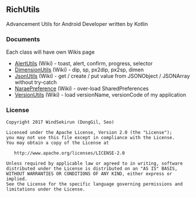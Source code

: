 ## RichUtils

Advancement Utils for Android Developer written by Kotlin

### Documents
Each class will have own Wikis page

* [AlertUtils](library/src/main/java/pyxis/uzuki/live/richutilskt/AlertUtils.kt) (Wiki) - toast, alert, confirm, progress, selector
* [DimensionUtils](library/src/main/java/pyxis/uzuki/live/richutilskt/DimensionUtils.kt) (Wiki) - dip, sp, px2dip, px2sp, dimen
* [JsonUtils](library/src/main/java/pyxis/uzuki/live/richutilskt/JsonUtils.kt) (Wiki) - get / create / put value from JSONObject / JSONArray without try-catch
* [NaraePreference](library/src/main/java/pyxis/uzuki/live/richutilskt/NaraePreference.kt) (Wiki) - over-load SharedPreferences
* [VersionUtils](library/src/main/java/pyxis/uzuki/live/richutilskt/NaraePreference.kt) (Wiki) - load versionName, versionCode of my application

### License 
```
Copyright 2017 WindSekirun (DongGil, Seo)

Licensed under the Apache License, Version 2.0 (the "License");
you may not use this file except in compliance with the License.
You may obtain a copy of the License at

   http://www.apache.org/licenses/LICENSE-2.0

Unless required by applicable law or agreed to in writing, software
distributed under the License is distributed on an "AS IS" BASIS,
WITHOUT WARRANTIES OR CONDITIONS OF ANY KIND, either express or implied.
See the License for the specific language governing permissions and
limitations under the License.
```
